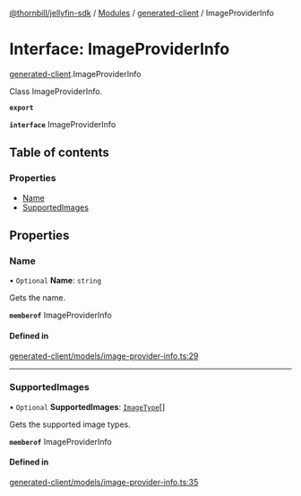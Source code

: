 [@thornbill/jellyfin-sdk](../README.md) / [Modules](../modules.md) / [generated-client](../modules/generated_client.md) / ImageProviderInfo

# Interface: ImageProviderInfo

[generated-client](../modules/generated_client.md).ImageProviderInfo

Class ImageProviderInfo.

**`export`**

**`interface`** ImageProviderInfo

## Table of contents

### Properties

- [Name](generated_client.ImageProviderInfo.md#name)
- [SupportedImages](generated_client.ImageProviderInfo.md#supportedimages)

## Properties

### Name

• `Optional` **Name**: `string`

Gets the name.

**`memberof`** ImageProviderInfo

#### Defined in

[generated-client/models/image-provider-info.ts:29](https://github.com/jellyfin/jellyfin-sdk-typescript/blob/7402732/src/generated-client/models/image-provider-info.ts#L29)

___

### SupportedImages

• `Optional` **SupportedImages**: [`ImageType`](../enums/generated_client.ImageType.md)[]

Gets the supported image types.

**`memberof`** ImageProviderInfo

#### Defined in

[generated-client/models/image-provider-info.ts:35](https://github.com/jellyfin/jellyfin-sdk-typescript/blob/7402732/src/generated-client/models/image-provider-info.ts#L35)
